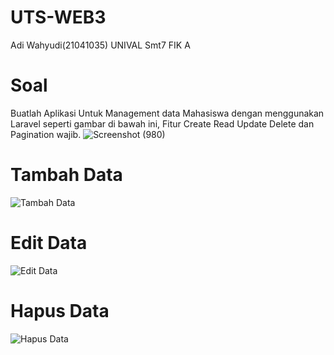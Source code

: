 # UTS-WEB3
Adi Wahyudi(21041035)
UNIVAL
Smt7 FIK A

# Soal 
Buatlah Aplikasi Untuk Management data Mahasiswa dengan menggunakan Laravel seperti gambar di bawah ini, Fitur Create Read Update Delete dan Pagination wajib.
![Screenshot (980)](https://github.com/user-attachments/assets/1f68be35-c0fc-4416-82af-9b34ae88d977)

# Tambah Data
![Tambah Data](https://github.com/user-attachments/assets/ffd4c56a-51fb-401f-b09b-14b6d22880f2)

# Edit Data
![Edit Data](https://github.com/Avains/UTS-WEB-3/pic/Edit_Data.gif)

# Hapus Data
![Hapus Data](https://github.com/user-attachments/assets/f2598ece-7f0a-464b-9ef9-422f3cdcf62e)

